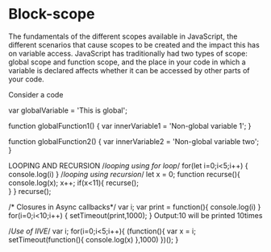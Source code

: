 # Block-scope
The fundamentals of the different scopes available in JavaScript, the different scenarios that cause scopes to be created and the impact this has on variable access.
JavaScript has traditionally had two types of scope: global scope and function scope, and the place in your code in which a variable is declared affects whether it can be accessed by other parts of your code.

Consider a code

var globalVariable = 'This is global';

function globalFunction1() {
  var innerVariable1 = 'Non-global variable 1';
}

function globalFunction2() {
  var innerVariable2 = 'Non-global variable two';
}

LOOPING AND RECURSION
/*looping using for loop*/
for(let i=0;i<5;i++)
{
  console.log(i)
}
/*looping using recursion*/
let x = 0;
function recurse(){
console.log(x);
  x++;
	  if(x<11){
		  recurse();  
  }
}
recurse();

/* Closures in Async callbacks*/ 
var i;
var print = function(){
	console.log(i)
	}
for(i=0;i<10;i++)
{ setTimeout(print,1000);
}				Output:10 will be printed 10times

/*Use of IIVE*/
var i;
for(i=0;i<5;i++){
(function(){
	var x = i;
	setTimeout(function(){
	console.log(x)
},1000)
})(); }

